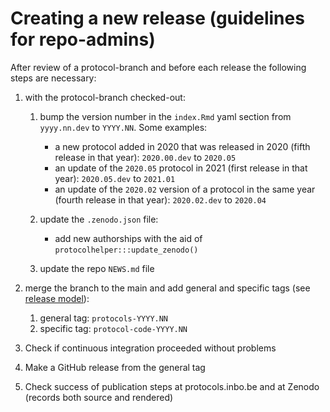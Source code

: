 # Creating a new release (guidelines for repo-admins)

After review of a protocol-branch and before each release the following steps are necessary:

1.  with the protocol-branch checked-out:

    1.  bump the version number in the `index.Rmd` yaml section from `yyyy.nn.dev` to `YYYY.NN`.
        Some examples:

        -   a new protocol added in 2020 that was released in 2020 (fifth release in that year): `2020.00.dev` to `2020.05`
        -   an update of the `2020.05` protocol in 2021 (first release in that year): `2020.05.dev` to `2021.01`
        -   an update of the `2020.02` version of a protocol in the same year (fourth release in that year): `2020.02.dev` to `2020.04`

    2.  update the `.zenodo.json` file:

        -   add new authorships with the aid of `protocolhelper:::update_zenodo()`

    3.  update the repo `NEWS.md` file

2.  merge the branch to the main and add general and specific tags (see [release model](README.md#release-model)):

    1.  general tag: `protocols-YYYY.NN`
    2.  specific tag: `protocol-code-YYYY.NN`

3.  Check if continuous integration proceeded without problems

4.  Make a GitHub release from the general tag

5.  Check success of publication steps at protocols.inbo.be and at Zenodo (records both source and rendered)
